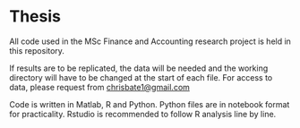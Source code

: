# Thesis

All code used in the MSc Finance and Accounting research project is held in this repository. 

If results are to be replicated, the data will be needed and the working directory will have to be changed at the start of each file. For access to data, please request from chrisbate1@gmail.com

Code is written in Matlab, R and Python. Python files are in notebook format for practicality. Rstudio is recommended to follow R analysis line by line. 
